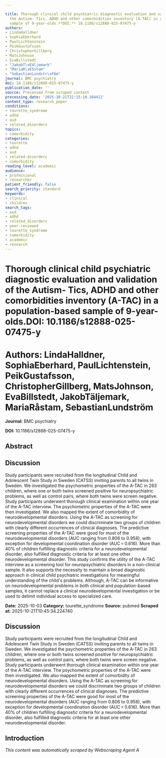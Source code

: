 ```yaml
---

title: Thorough clinical child psychiatric diagnostic evaluation and validation of
  the Autism- Tics, ADHD and other comorbidities inventory (A-TAC) in a population-based
  sample of 9-year-olds.**DOI:** 10.1186/s12888-025-07475-y
authors:
- LindaHalldner
- SophiaEberhard
- PaulLichtenstein
- PeikGustafsson
- ChristopherGillberg
- MatsJohnson
- EvaBillstedt
- "JakobT\xE4ljemark"
- "MariaR\xE5stam"
- "SebastianLundstr\xF6m"
journal: BMC psychiatry
doi: 10.1186/s12888-025-07475-y
publication_date: ''
source: Processed from scraped content
processing_date: '2025-10-21T22:15:10.104411'
content_type: research_paper
conditions:
- tourette_syndrome
- adhd
- asd
- related_disorders
topics:
- comorbidity
categories:
- tourette
- adhd
- asd
- related-disorders
- comorbidity
reading_level: academic
audience:
- professional
- researcher
patient_friendly: false
search_priority: standard
keywords:
- clinical
- children
search_tags:
- asd
- adhd
- related_disorders
- peer-reviewed
- tourette_syndrome
- comorbidity
- academic
- research
---
```




# Thorough clinical child psychiatric diagnostic evaluation and validation of the Autism- Tics, ADHD and other comorbidities inventory (A-TAC) in a population-based sample of 9-year-olds.**DOI:** 10.1186/s12888-025-07475-y

# **Authors:** LindaHalldner, SophiaEberhard, PaulLichtenstein, PeikGustafsson, ChristopherGillberg, MatsJohnson, EvaBillstedt, JakobTäljemark, MariaRåstam, SebastianLundström

**Journal:** BMC psychiatry

**DOI:** 10.1186/s12888-025-07475-y

## Abstract

## Discussion
Study participants were recruited from the longitudinal Child and Adolescent Twin Study in Sweden (CATSS) inviting parents to all twins in Sweden. We investigated the psychometric properties of the A-TAC in 263 children, where one or both twins screened positive for neuropsychiatric problems, as well as control pairs, where both twins were screen negative. Study participants underwent thorough clinical examination within one year of the A-TAC interview. The psychometric properties of the A-TAC were then investigated. We also mapped the extent of comorbidity of neurodevelopmental disorders.
Using the A-TAC as screening for neurodevelopmental disorders we could discriminate two groups of children with clearly different occurrences of clinical diagnoses. The predictive screening properties of the A-TAC were good for most of the neurodevelopmental disorders (AUC ranging from 0.806 to 0.958), with exception for developmental coordination disorder (AUC = 0.616). More than 40% of children fulfilling diagnostic criteria for a neurodevelopmental disorder, also fulfilled diagnostic criteria for at least one other neurodevelopmental disorder.
This study confirms the utility of the A-TAC interview as a screening tool for neuropsychiatric disorders in a non-clinical sample. It also supports the necessity to maintain a broad diagnostic approach in clinical child psychiatric investigations for meaningful understanding of the child's problems. Although, A-TAC can be informative on neurodevelopmental problems in both clinical and population-based samples, it cannot replace a clinical neurodevelopmental investigation or be used to delimit individual access to specialized care.

**Date:** 2025-10-03
**Category:** tourette_syndrome
**Source:** pubmed
**Scraped at:** 2025-10-21T10:45:34.224740
## Discussion
Study participants were recruited from the longitudinal Child and Adolescent Twin Study in Sweden (CATSS) inviting parents to all twins in Sweden. We investigated the psychometric properties of the A-TAC in 263 children, where one or both twins screened positive for neuropsychiatric problems, as well as control pairs, where both twins were screen negative. Study participants underwent thorough clinical examination within one year of the A-TAC interview. The psychometric properties of the A-TAC were then investigated. We also mapped the extent of comorbidity of neurodevelopmental disorders.
Using the A-TAC as screening for neurodevelopmental disorders we could discriminate two groups of children with clearly different occurrences of clinical diagnoses. The predictive screening properties of the A-TAC were good for most of the neurodevelopmental disorders (AUC ranging from 0.806 to 0.958), with exception for developmental coordination disorder (AUC = 0.616). More than 40% of children fulfilling diagnostic criteria for a neurodevelopmental disorder, also fulfilled diagnostic criteria for at least one other neurodevelopmental disorder.
## Introduction
*This content was automatically scraped by Webscraping Agent A*